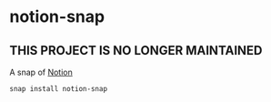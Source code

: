 # notion-snap

## THIS PROJECT IS NO LONGER MAINTAINED

A snap of [Notion](https://notion.so)

```
snap install notion-snap
```
